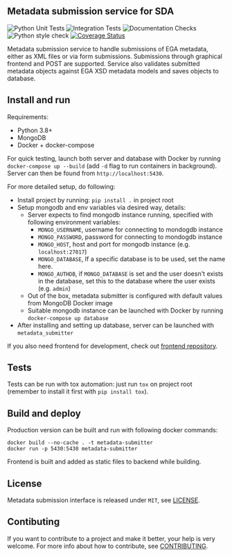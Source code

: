 ## Metadata submission service for SDA

![Python Unit Tests](https://github.com/CSCfi/metadata-submitter/workflows/Python%20Unit%20Tests/badge.svg)
![Integration Tests](https://github.com/CSCfi/metadata-submitter/workflows/Integration%20Tests/badge.svg)
![Documentation Checks](https://github.com/CSCfi/metadata-submitter/workflows/Documentation%20Checks/badge.svg)
![Python style check](https://github.com/CSCfi/metadata-submitter/workflows/Python%20style%20check/badge.svg)
[![Coverage Status](https://coveralls.io/repos/github/CSCfi/metadata-submitter/badge.svg?branch=master)](https://coveralls.io/github/CSCfi/metadata-submitter?branch=master)

Metadata submission service to handle submissions of EGA metadata, either as XML files or via form submissions. Submissions through graphical frontend and POST are supported.
Service also validates submitted metadata objects against EGA XSD metadata models and saves objects to database.

## Install and run

Requirements:
- Python 3.8+
- MongoDB
- Docker + docker-compose

For quick testing, launch both server and database with Docker by running `docker-compose up --build` (add `-d` flag to run containers in background). Server can then be found from `http://localhost:5430`.

For more detailed setup, do following:
- Install project by running: `pip install .` in project root
- Setup mongodb and env variables via desired way, details:
  - Server expects to find mongodb instance running, specified with following environment variables:
    - `MONGO_USERNAME`, username for connecting to mondogdb instance
    - `MONGO_PASSWORD`, password for connecting to mondogdb instance
    - `MONGO_HOST`, host and port for mongodb instance (e.g. `localhost:27017`)
    - `MONGO_DATABASE`, If a specific database is to be used, set the name here. 
    - `MONGO_AUTHDB`, if `MONGO_DATABASE` is set and the user doesn't exists in the database, set this to the database where the user exists (e.g. `admin`)
  - Out of the box, metadata submitter is configured with default values from MongoDB Docker image
  - Suitable mongodb instance can be launched with Docker by running `docker-compose up database`
- After installing and setting up database, server can be launched with `metadata_submitter`

If you also need frontend for development, check out [frontend repository](https://github.com/CSCfi/metadata-submitter-frontend/).

## Tests

Tests can be run with tox automation: just run `tox` on project root (remember to install it first with `pip install tox`).

## Build and deploy

Production version can be built and run with following docker commands:
```
docker build --no-cache . -t metadata-submitter
docker run -p 5430:5430 metadata-submitter
```

Frontend is built and added as static files to backend while building. 

## License

Metadata submission interface is released under `MIT`, see [LICENSE](LICENSE).

## Contibuting

If you want to contribute to a project and make it better, your help is very welcome. For more info about how to contribute, see [CONTRIBUTING](CONTRIBUTING.md).
